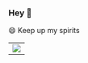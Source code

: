 ### Hey 👋

😄 Keep up my spirits
<table>
    <tr>
        <td>
            <center>
            <img src="https://img-blog.csdnimg.cn/2020071223142066.jpg">
            </center>
        </td>
    </tr>
</table>



